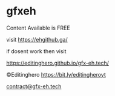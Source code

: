 # gfxeh

Content Available is FREE 

visit 
https://ehgithub.ga/

if dosent work then visit

https://editinghero.github.io/gfx-eh.tech/


©Editinghero
https://bit.ly/editingheroyt

contract@gfx-eh.tech

